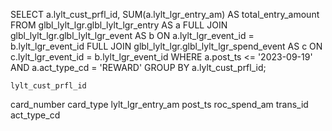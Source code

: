 SELECT 
    a.lylt_cust_prfl_id,
    SUM(a.lylt_lgr_entry_am) AS total_entry_amount
FROM 
    glbl_lylt_lgr.glbl_lylt_lgr_entry AS a
FULL JOIN 
    glbl_lylt_lgr.glbl_lylt_lgr_event AS b 
    ON a.lylt_lgr_event_id = b.lylt_lgr_event_id
FULL JOIN 
    glbl_lylt_lgr.glbl_lylt_lgr_spend_event AS c 
    ON c.lylt_lgr_event_id = b.lylt_lgr_event_id
WHERE 
    a.post_ts <= '2023-09-19'
    AND a.act_type_cd = 'REWARD'
GROUP BY 
    a.lylt_cust_prfl_id;


    lylt_cust_prfl_id
card_number
card_type
lylt_lgr_entry_am
post_ts
roc_spend_am
trans_id
act_type_cd
